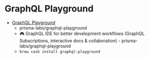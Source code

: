 # GraphQL Playground
- [GraphQL Playground](https://github.com/prisma/graphql-playground)
  -  prisma-labs/graphql-playground
  - 🎮  GraphQL IDE for better development workflows (GraphQL Subscriptions, interactive docs & collaboration) - prisma-labs/graphql-playground
  - `brew cask install graphql-playground`
